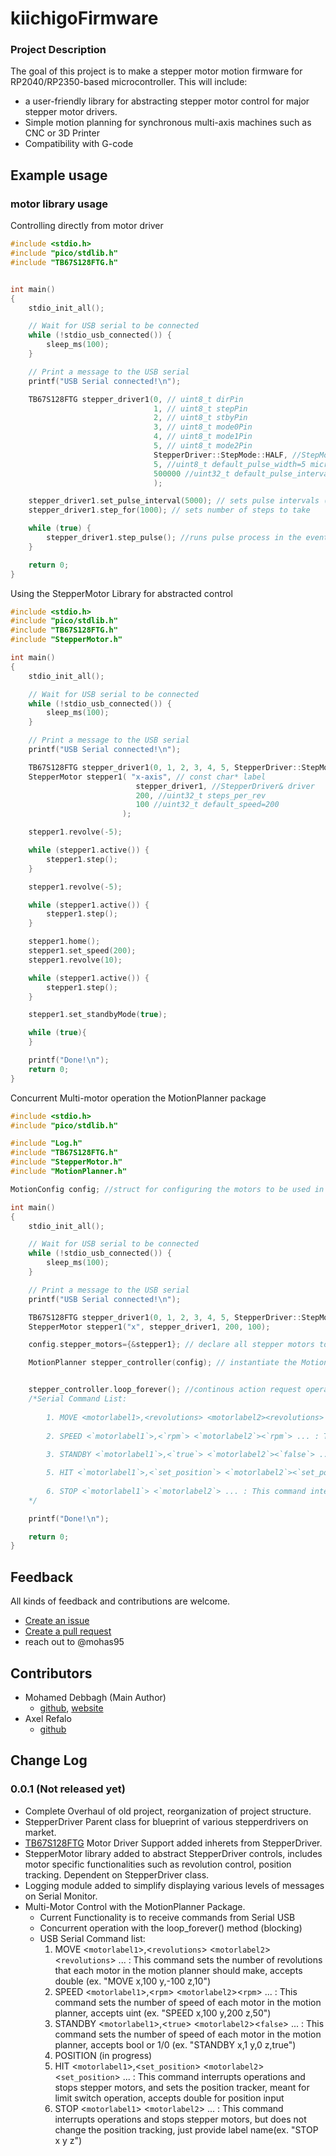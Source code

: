 # kiichigoFirmware

### Project Description
The goal of this project is to make a stepper motor motion firmware for RP2040/RP2350-based microcontroller. This will include: 
- a user-friendly library for abstracting stepper motor control for major stepper motor drivers.
- Simple motion planning for synchronous multi-axis machines such as CNC or 3D Printer
- Compatibility with G-code

## Example usage
### motor library usage

Controlling directly from motor driver
``` cpp
#include <stdio.h>
#include "pico/stdlib.h"
#include "TB67S128FTG.h"


int main()
{
    stdio_init_all();

    // Wait for USB serial to be connected
    while (!stdio_usb_connected()) {
        sleep_ms(100);
    }

    // Print a message to the USB serial
    printf("USB Serial connected!\n");

    TB67S128FTG stepper_driver1(0, // uint8_t dirPin
                                1, // uint8_t stepPin
                                2, // uint8_t stbyPin
                                3, // uint8_t mode0Pin
                                4, // uint8_t mode1Pin
                                5, // uint8_t mode2Pin
                                StepperDriver::StepMode::HALF, //StepMode step_mode= StepMode::FULL,
                                5, //uint8_t default_pulse_width=5 microseconds
                                500000 //uint32_t default_pulse_interval=5000 in microseconds
                                ); 

    stepper_driver1.set_pulse_interval(5000); // sets pulse intervals (speed) in microseconds
    stepper_driver1.step_for(1000); // sets number of steps to take

    while (true) {
        stepper_driver1.step_pulse(); //runs pulse process in the event loop for parralelism
    }

    return 0;
}
```

Using the StepperMotor Library for abstracted control
``` cpp
#include <stdio.h>
#include "pico/stdlib.h"
#include "TB67S128FTG.h"
#include "StepperMotor.h"

int main()
{
    stdio_init_all();

    // Wait for USB serial to be connected
    while (!stdio_usb_connected()) {
        sleep_ms(100);
    }

    // Print a message to the USB serial
    printf("USB Serial connected!\n");

    TB67S128FTG stepper_driver1(0, 1, 2, 3, 4, 5, StepperDriver::StepMode::HALF);
    StepperMotor stepper1( "x-axis", // const char* label
                            stepper_driver1, //StepperDriver& driver
                            200, //uint32_t steps_per_rev
                            100 //uint32_t default_speed=200
                         );

    stepper1.revolve(-5);

    while (stepper1.active()) {
        stepper1.step();
    }

    stepper1.revolve(-5);

    while (stepper1.active()) {
        stepper1.step();
    }

    stepper1.home();
    stepper1.set_speed(200);
    stepper1.revolve(10);

    while (stepper1.active()) {
        stepper1.step();
    }

    stepper1.set_standbyMode(true);

    while (true){
    }

    printf("Done!\n");
    return 0;
}
```

Concurrent Multi-motor operation the MotionPlanner package
``` cpp
#include <stdio.h>
#include "pico/stdlib.h"

#include "Log.h"
#include "TB67S128FTG.h"
#include "StepperMotor.h"
#include "MotionPlanner.h"

MotionConfig config; //struct for configuring the motors to be used in the MotionPlanner object

int main()
{
    stdio_init_all();

    // Wait for USB serial to be connected
    while (!stdio_usb_connected()) {
        sleep_ms(100);
    }

    // Print a message to the USB serial
    printf("USB Serial connected!\n");

    TB67S128FTG stepper_driver1(0, 1, 2, 3, 4, 5, StepperDriver::StepMode::HALF);
    StepperMotor stepper1("x", stepper_driver1, 200, 100);

    config.stepper_motors={&stepper1}; // declare all stepper motors to be controlled by the MotionPlanner object in the the MotionConfig struct;

    MotionPlanner stepper_controller(config); // instantiate the MotionPlanner


    stepper_controller.loop_forever(); //continous action request operation through serial Monitor, using the FIFO principle (this is blocking)
    /*Serial Command List: 
    
        1. MOVE <motorlabel1>,<revolutions> <motorlabel2><revolutions> ...: This command sets the number of revolutions that each motor in the motion planner should make, currently only accepts int (ex. "MOVE x,100 y,-100 z,10")
        
        2. SPEED <`motorlabel1`>,<`rpm`> <`motorlabel2`><`rpm`> ... : This command sets the number of speed of each motor in the motion planner, accepts uint (ex. "SPEED x,100 y,200 z,50")
        
        3. STANDBY <`motorlabel1`>,<`true`> <`motorlabel2`><`false`> ... : This command sets the number of speed of each motor in the motion planner, accepts bool or 1/0 (ex. "STANDBY x,1 y,0 z,true")

        5. HIT <`motorlabel1`>,<`set_position`> <`motorlabel2`><`set_position`> ... : This command interrupts operations and stops stepper motors, and sets the position tracker, meant for limit switch operation, accepts double for position input
        
        6. STOP <`motorlabel1`> <`motorlabel2`> ... : This command interrupts operations and stops stepper motors, but does not change the position tracking, just provide label name(ex. "STOP x y z")
    */

    printf("Done!\n");

    return 0;
}

```




## Feedback
All kinds of feedback and contributions are welcome.
- [Create an issue](https://github.com/mohas95/kiichigoFirmware/issues)
- [Create a pull request](https://github.com/mohas95/kiichigoFirmware/pulls)
- reach out to @mohas95

## Contributors
- Mohamed Debbagh (Main Author)
    - [github](https://github.com/mohas05/), [website](https://mohas95.github.io/)
- Axel Refalo
    - [github](https://github.com/axelrefalo)

## Change Log
### 0.0.1 (Not released yet)
- Complete Overhaul of old project, reorganization of project structure.
- StepperDriver Parent class for blueprint of various stepperdrivers on market.
- [TB67S128FTG](https://www.pololu.com/product/2998) Motor Driver Support added inherets from StepperDriver.
- StepperMotor library added to abstract StepperDriver controls, includes motor specific functionalities such as revolution control, position tracking. Dependent on StepperDriver class. 
- Logging module added to simplify displaying various levels of messages on Serial Monitor.
- Multi-Motor Control with the MotionPlanner Package.
    - Current Functionality is to receive commands from Serial USB 
    - Concurrent operation with the loop_forever() method (blocking)
    - USB Serial Command list:
        1. MOVE <`motorlabel1`>,<`revolutions`> <`motorlabel2`><`revolutions`> ... : This command sets the number of revolutions that each motor in the motion planner should make, accepts double (ex. "MOVE x,100 y,-100 z,10")
        2. SPEED <`motorlabel1`>,<`rpm`> <`motorlabel2`><`rpm`> ... : This command sets the number of speed of each motor in the motion planner, accepts uint (ex. "SPEED x,100 y,200 z,50")
        3. STANDBY <`motorlabel1`>,<`true`> <`motorlabel2`><`false`> ... : This command sets the number of speed of each motor in the motion planner, accepts bool or 1/0 (ex. "STANDBY x,1 y,0 z,true")
        4. POSITION (in progress)
        5. HIT <`motorlabel1`>,<`set_position`> <`motorlabel2`><`set_position`> ... : This command interrupts operations and stops stepper motors, and sets the position tracker, meant for limit switch operation, accepts double for position input
        6. STOP <`motorlabel1`> <`motorlabel2`> ... : This command interrupts operations and stops stepper motors, but does not change the position tracking, just provide label name(ex. "STOP x y z")
